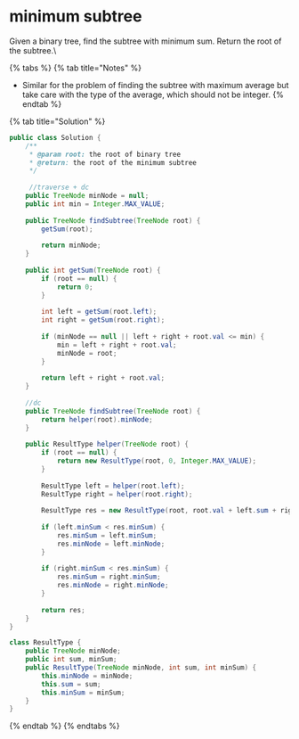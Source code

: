 # minimum subtree

Given a binary tree, find the subtree with minimum sum. Return the root of the subtree.\


{% tabs %}
{% tab title="Notes" %}
* Similar for the problem of finding the subtree with maximum average but take care with the type of the average, which should not be integer.
{% endtab %}

{% tab title="Solution" %}
```java
public class Solution {
    /**
     * @param root: the root of binary tree
     * @return: the root of the minimum subtree
     */
     
     //traverse + dc
    public TreeNode minNode = null;
    public int min = Integer.MAX_VALUE;
    
    public TreeNode findSubtree(TreeNode root) {
        getSum(root);
        
        return minNode;
    }
    
    public int getSum(TreeNode root) {
        if (root == null) {
            return 0;
        }
        
        int left = getSum(root.left);
        int right = getSum(root.right);
        
        if (minNode == null || left + right + root.val <= min) {
            min = left + right + root.val;
            minNode = root;
        }
        
        return left + right + root.val;
    }
    
    //dc
    public TreeNode findSubtree(TreeNode root) {
        return helper(root).minNode;
    }
    
    public ResultType helper(TreeNode root) {
        if (root == null) {
            return new ResultType(root, 0, Integer.MAX_VALUE);
        }
        
        ResultType left = helper(root.left);
        ResultType right = helper(root.right);
        
        ResultType res = new ResultType(root, root.val + left.sum + right.sum, root.val + left.sum + right.sum);
        
        if (left.minSum < res.minSum) {
            res.minSum = left.minSum;
            res.minNode = left.minNode;
        }
        
        if (right.minSum < res.minSum) {
            res.minSum = right.minSum;
            res.minNode = right.minNode;
        }
        
        return res;
    }
}

class ResultType {
    public TreeNode minNode;
    public int sum, minSum;
    public ResultType(TreeNode minNode, int sum, int minSum) {
        this.minNode = minNode;
        this.sum = sum;
        this.minSum = minSum;
    } 
}


```
{% endtab %}
{% endtabs %}
